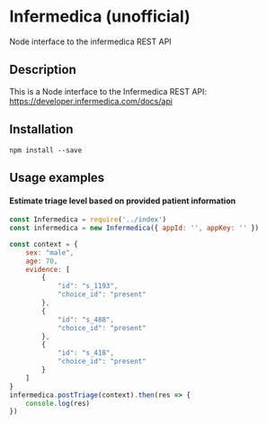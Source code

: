 # Infermedica (unofficial)
Node interface to the infermedica REST API

## Description

This is a Node interface to the Infermedica REST API: https://developer.infermedica.com/docs/api

## Installation

```npm install --save```

## Usage examples

#### Estimate triage level based on provided patient information
```js
const Infermedica = require('../index')
const infermedica = new Infermedica({ appId: '', appKey: '' })

const context = {
    sex: "male",
    age: 70,
    evidence: [
        {
            "id": "s_1193",
            "choice_id": "present"
        },
        {
            "id": "s_488",
            "choice_id": "present"
        },
        {
            "id": "s_418",
            "choice_id": "present"
        }
    ]
}
infermedica.postTriage(context).then(res => {
    console.log(res)
})

```
